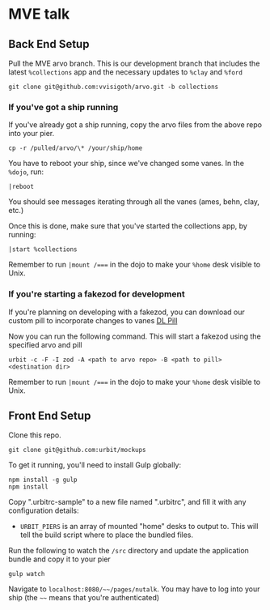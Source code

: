 # MVE talk

## Back End Setup

Pull the MVE arvo branch. This is our development branch that includes the latest `%collections` app and the necessary updates to `%clay` and `%ford`
```
git clone git@github.com:vvisigoth/arvo.git -b collections
```

### If you've got a ship running

If you've already got a ship running, copy the arvo files from the above repo into your pier.
```
cp -r /pulled/arvo/\* /your/ship/home
```

You have to reboot your ship, since we've changed some vanes.
In the `%dojo`, run:
```
|reboot
```

You should see messages iterating through all the vanes (ames, behn, clay, etc.)

Once this is done, make sure that you've started the collections app, by running:
```
|start %collections
```

Remember to run `|mount /===` in the dojo to make your `%home` desk visible to Unix.

### If you're starting a fakezod for development

If you're planning on developing with a fakezod, you can download our custom pill to incorporate changes to vanes
[DL Pill](https://drive.google.com/file/d/1N5Uxqy6n1GWxhApFsCoauPonFN9jhLtO/view?usp=sharing)

Now you can run the following command. This will start a fakezod using the specified arvo and pill
```
urbit -c -F -I zod -A <path to arvo repo> -B <path to pill> <destination dir>
```

Remember to run `|mount /===` in the dojo to make your `%home` desk visible to Unix.

## Front End Setup

Clone this repo.
```
git clone git@github.com:urbit/mockups
```

To get it running, you'll need to install Gulp globally:
```
npm install -g gulp
npm install
```

Copy ".urbitrc-sample" to a new file named ".urbitrc", and fill it with any configuration details:
  - `URBIT_PIERS` is an array of mounted "home" desks to output to. This will tell the build script where to place the bundled files.

Run the following to watch the `/src` directory and update the application bundle and copy it to your pier
```
gulp watch
```

Navigate to `localhost:8080/~~/pages/nutalk`. You may have to log into your ship (the `~~` means that you're authenticated)
